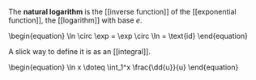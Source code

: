 The **natural logarithm** is the [[inverse function]] of the [[exponential function]], the [[logarithm]] with base $e$.

\begin{equation}
\ln \circ \exp = \exp \circ \ln = \text{id}
\end{equation}

A slick way to define it is as an [[integral]].

\begin{equation}
\ln x \doteq \int_1^x \frac{\dd{u}}{u}
\end{equation}